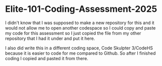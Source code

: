# Elite-101-Coding-Assessment-2025

I didn't know that I was supposed to make a new repository for this and it would not allow me to open another codespace so I could copy and paste my code for this assessment so I just copied the file from my other repository that I had it under and put it here.

I also did write this in a different coding space, Code Skulpter 3/CodeHS because it is easier to code for me compared to Github. So after I finished coding I copied and pasted it from there.
